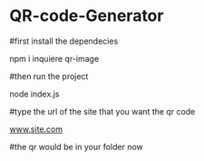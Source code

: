 # QR-code-Generator

#first install the dependecies 

npm i inquiere qr-image

#then run the project 

node index.js

#type the url of the site that you want the qr code

www.site.com

#the qr would be in your folder now
